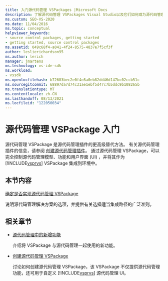 ```yaml
---
title: 入门源代码管理 VSPackages |Microsoft Docs
description: 了解源代码管理 VSPackages Visual Studio以及它们如何成为源代码管理插件的更高级替代方法。
ms.custom: SEO-VS-2020
ms.date: 11/04/2016
ms.topic: conceptual
helpviewer_keywords:
- source control packages, getting started
- getting started, source control packages
ms.assetid: 049c68f4-a041-4f24-8575-4837e7f5cf3f
author: leslierichardson95
ms.author: lerich
manager: jmartens
ms.technology: vs-ide-sdk
ms.workload:
- vssdk
ms.openlocfilehash: b72683bec2e0f4e8a0eb82dd46d147bc02ccb51c
ms.sourcegitcommit: 68897da7d74c31ae1ebf5d47c7b5ddc9b108265b
ms.translationtype: MT
ms.contentlocale: zh-CN
ms.lasthandoff: 08/13/2021
ms.locfileid: "122050034"
---
```

# <a name="get-started-with-source-control-vspackages"></a>源代码管理 VSPackage 入门

源代码管理 VSPackage 是源代码管理插件的更高级替代方法。 有关源代码管理插件的信息，请参阅 [创建源代码管理插件](../../extensibility/internals/creating-a-source-control-plug-in.md)。 通过源代码管理 VSPackage，可以完全控制源代码管理模型、功能和用户界面 (UI) ，并将其作为 [!INCLUDE[vsprvs](../../code-quality/includes/vsprvs_md.md)] VSPackage 集成到环境中。

## <a name="in-this-section"></a>本节内容

[确定是否实现源代码管理 VSPackage](../../extensibility/internals/determining-whether-to-implement-a-source-control-vspackage.md)

说明源代码管理解决方案的选项，并提供有关选择适当集成路径的广泛准则。

## <a name="related-sections"></a>相关章节

- [源代码管理中的新增功能](../../extensibility/internals/what-s-new-in-source-control.md)

   介绍将 VSPackage 与源代码管理一起使用的新功能。

- [创建源代码管理 VSPackage](../../extensibility/internals/creating-a-source-control-vspackage.md)

   讨论如何创建源代码管理 VSPackage，该 VSPackage 不仅提供源代码管理功能，还可用于自定义 [!INCLUDE[vsprvs](../../code-quality/includes/vsprvs_md.md)] 源代码管理 UI。
